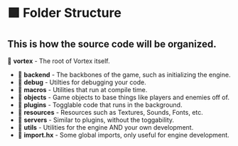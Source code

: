 # 🟪 Folder Structure
This is how the source code will be organized.
---
📂 **vortex** - The root of Vortex itself.
   - 📂 **backend** - The backbones of the game, such as initializing the engine.
   - 📂 **debug** - Utilties for debugging your code.
   - 📂 **macros** - Utilities that run at compile time.
   - 📂 **objects** - Game objects to base things like players and enemies off of.
   - 📂 **plugins** - Togglable code that runs in the background.
   - 📂 **resources** - Resources such as Textures, Sounds, Fonts, etc.
   - 📂 **servers** - Similar to plugins, without the toggability.
   - 📂 **utils** - Utilities for the engine AND your own development.
   - 📄 **import.hx** - Some global imports, only useful for engine development.
